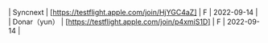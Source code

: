 | Syncnext | [https://testflight.apple.com/join/HjYGC4aZ] | F | 2022-09-14 |
| Donar（yun） | [https://testflight.apple.com/join/p4xmiS1D] | F | 2022-09-14 |
